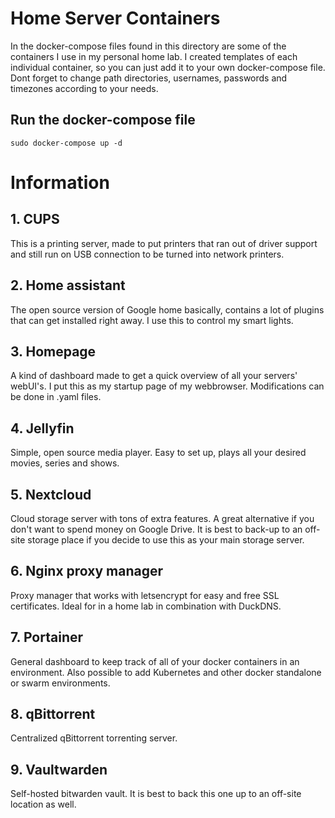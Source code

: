 # Home Server Containers
In the docker-compose files found in this directory are some of the containers I use in my personal home lab. I created templates of each individual container, so you can just add it to your own docker-compose file. Dont forget to change path directories, usernames, passwords and timezones according to your needs.

## Run the docker-compose file
```
sudo docker-compose up -d
```

# Information

## 1. CUPS
This is a printing server, made to put printers that ran out of driver support and still run on USB connection to be turned into network printers.

## 2. Home assistant
The open source version of Google home basically, contains a lot of plugins that can get installed right away. I use this to control my smart lights.

## 3. Homepage
A kind of dashboard made to get a quick overview of all your servers' webUI's. I put this as my startup page of my webbrowser. Modifications can be done in .yaml files.

## 4. Jellyfin
Simple, open source media player. Easy to set up, plays all your desired movies, series and shows.

## 5. Nextcloud
Cloud storage server with tons of extra features. A great alternative if you don't want to spend money on Google Drive. It is best to back-up to an off-site storage place if you decide to use this as your main storage server.

## 6. Nginx proxy manager
Proxy manager that works with letsencrypt for easy and free SSL certificates. Ideal for in a home lab in combination with DuckDNS.

## 7. Portainer
General dashboard to keep track of all of your docker containers in an environment. Also possible to add Kubernetes and other docker standalone or swarm environments.

## 8. qBittorrent
Centralized qBittorrent torrenting server.

## 9. Vaultwarden
Self-hosted bitwarden vault. It is best to back this one up to an off-site location as well.